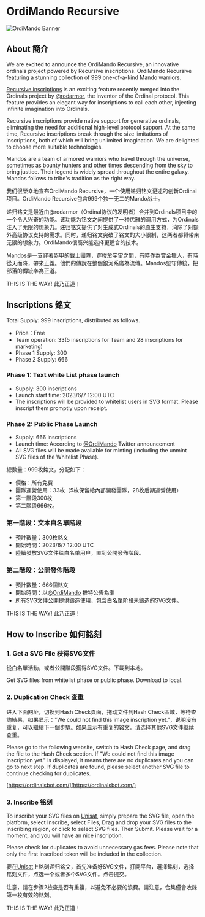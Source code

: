 # OrdiMando Recursive

![OrdiMando Banner](https://pbs.twimg.com/media/Fx_6kLhaIAEihj3?format=png&name=large)

## About 簡介

We are excited to announce the OrdiMando Recursive, an innovative ordinals project powered by Recursive inscriptions. OrdiMando Recursive featuring a stunning collection of 999 one-of-a-kind Mando warriors.

[Recursive inscriptions](https://github.com/ordinals/ord/pull/2174) is an exciting feature recently merged into the Ordinals project by [@rodarmor](https://twitter.com/rodarmor), the inventor of the Ordinal protocol. This feature provides an elegant way for inscriptions to call each other, injecting infinite imagination into Ordinals.

Recursive inscriptions provide native support for generative ordinals, eliminating the need for additional high-level protocol support. At the same time, Recursive inscriptions break through the size limitations of inscriptions, both of which will bring unlimited imagination. We are delighted to choose more suitable technologies. 

Mandos are a team of armored warriors who travel through the universe, sometimes as bounty hunters and other times descending from the sky to bring justice. Their legend is widely spread throughout the entire galaxy. Mandos follows to tribe's tradition as the right way.

我们很榮幸地宣布OrdiMando Recursive，一个使用递归铭文记述的创新Ordinal项目。OrdiMando Recursive包含999个独一无二的Mando战士。

递归铭文是最近由@rodarmor（Ordinal协议的发明者）合并到Ordinals项目中的一个令人兴奋的功能。该功能为铭文之间提供了一种优雅的调用方式，为Ordinals注入了无限的想象力。递归铭文提供了对生成式Ordinals的原生支持，消除了对额外高级协议支持的需求。同时，递归铭文突破了铭文的大小限制，这两者都将带来无限的想象力。OrdiMando很高兴能选择更适合的技术。

Mandos是一支穿著盔甲的戰士團隊，穿梭於宇宙之間，有時作為賞金獵人，有時從天而降，帶來正義。他們的傳說在整個銀河系廣為流傳。Mandos堅守傳統，把部落的傳統奉為正道。

THIS IS THE WAY! 此乃正道！

## Inscriptions 銘文

Total Supply: 999 inscriptions, distributed as follows.
- Price：Free
- Team operation: 33(5 inscriptions for Team and 28 inscriptions for marketing)
- Phase 1 Supply: 300
- Phase 2 Supply: 666

### Phase 1: Text white List phase launch
- Supply: 300 inscriptions
- Launch start time: 2023/6/7 12:00 UTC
- The inscriptions will be provided to whitelist users in SVG format. Please inscript them promptly upon receipt.

### Phase 2: Public Phase Launch
- Supply: 666 inscriptions
- Launch time: According to [@OrdiMando](https://twitter.com/OrdiMando) Twitter announcement
- All SVG files will be made available for minting (including the unmint SVG files of the Whitelist Phase).

總數量：999枚銘文，分配如下： 
- 價格：所有免費 
- 團隊運營使用：33枚（5枚保留給內部開發團隊，28枚后期運營使用） 
- 第一階段300枚
- 第二階段666枚。

### 第一階段：文本白名單階段
- 預計數量：300枚銘文 
- 開始時間：2023/6/7 12:00 UTC 
- 陸續發放SVG文件给白名单用户，直到公開發佈階段。

### 第二階段：公開發佈階段 
- 預計數量：666個銘文 
- 開始時間：以[@OrdiMando](https://twitter.com/OrdiMando) 推特公告為準 
- 所有SVG文件公開提供鑄造使用，包含白名單阶段未鑄造的SVG文件。

THIS IS THE WAY! 此乃正道！

## How to Inscribe 如何銘刻

### 1. Get a SVG File 获得SVG文件

從白名單活動，或者公開階段獲得SVG文件。下載到本地。

Get SVG files from whitelist phase or public phase. Download to local.

### 2. Duplication Check 查重

进入下面网址，切換到Hash Check頁面，拖动文件到Hash Check區域，等待查詢結果，如果显示："We could not find this image inscription yet."，说明没有重复，可以繼續下一個步驟。如果显示有重复的铭文，请选择其他SVG文件继续查重。

Please go to the following website, switch to Hash Check page, and drag the file to the Hash Check section. If "We could not find this image inscription yet." is displayed, it means there are no duplicates and you can go to next step. If duplicates are found, please select another SVG file to continue checking for duplicates.

[https://ordinalsbot.com/](https://ordinalsbot.com/)

### 3. Inscribe 铭刻

To inscribe your SVG files on [Unisat](https://unisat.io/), simply prepare the SVG file, open the platform, select Inscribe, select Files, Drag and drop your SVG files to the inscribing region, or click to select SVG files. Then Submit. Please wait for a moment, and you will have an nice inscription.

Please check for duplicates to avoid unnecessary gas fees. Please note that only the first inscribed token will be included in the collection.

要在[Unisat](https://unisat.io/)上銘刻递归铭文，首先准备好SVG文件，打開平台，選擇銘刻，选择铭刻文件，点选一个或者多个SVG文件。点击提交。

注意，請在步骤2檢查是否有重複，以避免不必要的浪費。請注意，合集僅會收錄第一枚有效的銘刻。

THIS IS THE WAY! 此乃正道！
